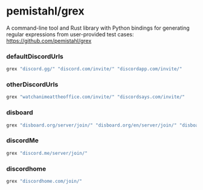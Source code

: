 # pemistahl/grex
A command-line tool and Rust library with Python bindings for generating regular expressions from user-provided test cases:
https://github.com/pemistahl/grex

### defaultDiscordUrls
```bash
grex "discord.gg/" "discord.com/invite/" "discordapp.com/invite/"
```

### otherDiscordUrls
```bash
grex "watchanimeattheoffice.com/invite/" "discordsays.com/invite/"
```

### disboard
```bash
grex "disboard.org/server/join/" "disboard.org/en/server/join/" "disboard.org/pl/server/join/"
```

### discordMe
```bash
grex "discord.me/server/join/"
```

### discordhome
```bash
grex "discordhome.com/join/"
```